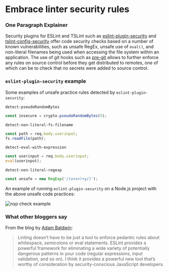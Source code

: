 # Embrace linter security rules

### One Paragraph Explainer

Security plugins for ESLint and TSLint such as [eslint-plugin-security](https://github.com/nodesecurity/eslint-plugin-security) and [tslint-config-security](https://www.npmjs.com/package/tslint-config-security) offer code security checks based on a number of known vulnerabilities, such as unsafe RegEx, unsafe use of `eval()`, and non-literal filenames being used when accessing the file system within an application. The use of git hooks such as [pre-git](https://github.com/bahmutov/pre-git) allows to further enforce any rules on source control before they get distributed to remotes, one of which can be to check that no secrets were added to source control.

### `eslint-plugin-security` example

Some examples of unsafe practice rules detected by `eslint-plugin-security`:

`detect-pseudoRandomBytes`

```javascript
const insecure = crypto.pseudoRandomBytes(5);
```

`detect-non-literal-fs-filename`

```javascript
const path = req.body.userinput;
fs.readFile(path);
```

`detect-eval-with-expression`

```javascript
const userinput = req.body.userinput;
eval(userinput);
```

`detect-non-literal-regexp`

```javascript
const unsafe = new RegExp('/(x+x+)+y/)');
```

An example of running `eslint-plugin-security` on a Node.js project with the above unsafe code practices:

![nsp check example](./assets/images/eslint-plugin-security.png)

### What other bloggers say

From the blog by [Adam Baldwin](https://www.safaribooksonline.com/blog/2014/03/28/using-eslint-plugins-node-js-app-security/):
> Linting doesn’t have to be just a tool to enforce pedantic rules about whitespace, semicolons or eval statements. ESLint provides a powerful framework for eliminating a wide variety of potentially dangerous patterns in your code (regular expressions, input validation, and so on). I think it provides a powerful new tool that’s worthy of consideration by security-conscious JavaScript developers.
